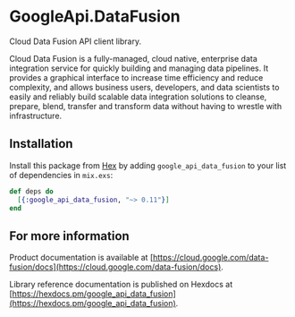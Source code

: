 # GoogleApi.DataFusion

Cloud Data Fusion API client library.

Cloud Data Fusion is a fully-managed, cloud native, enterprise data integration service for quickly building and managing data pipelines. It provides a graphical interface to increase time efficiency and reduce complexity, and allows business users, developers, and data scientists to easily and reliably build scalable data integration solutions to cleanse, prepare, blend, transfer and transform data without having to wrestle with infrastructure.

## Installation

Install this package from [Hex](https://hex.pm) by adding
`google_api_data_fusion` to your list of dependencies in `mix.exs`:

```elixir
def deps do
  [{:google_api_data_fusion, "~> 0.11"}]
end
```

## For more information

Product documentation is available at [https://cloud.google.com/data-fusion/docs](https://cloud.google.com/data-fusion/docs).

Library reference documentation is published on Hexdocs at
[https://hexdocs.pm/google_api_data_fusion](https://hexdocs.pm/google_api_data_fusion).
